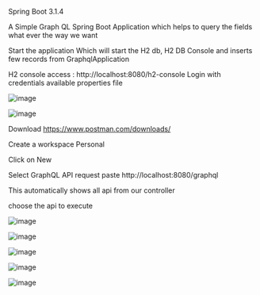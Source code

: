 Spring Boot 3.1.4

A Simple Graph QL Spring Boot Application which helps to query the fields what ever the way we want

Start the application
Which will start the H2 db, H2 DB Console and inserts few records from GraphqlApplication

H2 console access : http://localhost:8080/h2-console
Login with credentials available properties file

![image](https://github.com/srss-pocs/springboot-graphql/assets/145287517/1eb9d71c-1d59-4507-bdd8-f5d42fefb5c7)

![image](https://github.com/srss-pocs/springboot-graphql/assets/145287517/27edae8c-7841-4021-8a2e-555ae406b18b)


Download https://www.postman.com/downloads/

Create a workspace Personal

Click on New

Select GraphQL API request paste http://localhost:8080/graphql

This automatically shows all api from our controller

choose the api to execute

![image](https://github.com/srss-pocs/springboot-graphql/assets/145287517/5b34f8f3-70b2-43a8-adc7-e2cc6bc6adb5)


![image](https://github.com/srss-pocs/springboot-graphql/assets/145287517/380aef5a-d37d-464d-971f-202bf2c40c0c)




![image](https://github.com/srss-pocs/springboot-graphql/assets/145287517/553db630-db5c-4838-a08c-c7c4965d55dd)


![image](https://github.com/srss-pocs/springboot-graphql/assets/145287517/2b2a0c48-6a9d-4d7d-b54b-836be651db37)

![image](https://github.com/srss-pocs/springboot-graphql/assets/145287517/fe4a3b33-1667-4574-afed-c9c669592ba1)



